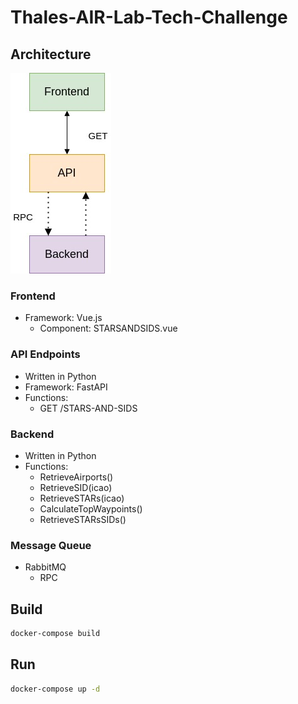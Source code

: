 # Thales-AIR-Lab-Tech-Challenge

## Architecture

![architecture](./documentation/thales-airlab-tech-challenge.jpg)

### Frontend

- Framework: Vue.js
    - Component: STARSANDSIDS.vue

### API Endpoints

- Written in Python
- Framework: FastAPI
- Functions:
    - GET /STARS-AND-SIDS

### Backend

- Written in Python
- Functions:
    - RetrieveAirports()
    - RetrieveSID(icao)
    - RetrieveSTARs(icao)
    - CalculateTopWaypoints()
    - RetrieveSTARsSIDs()

### Message Queue

- RabbitMQ
    - RPC

## Build

```sh
docker-compose build
```

## Run

```sh
docker-compose up -d
```